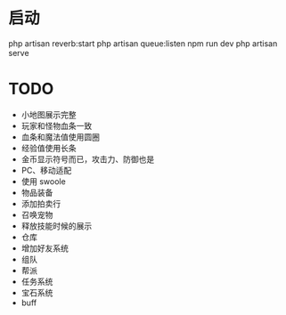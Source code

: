 # 启动

php artisan reverb:start
php artisan queue:listen
npm run dev
php artisan serve

# TODO

- 小地图展示完整
- 玩家和怪物血条一致
- 血条和魔法值使用圆圈
- 经验值使用长条
- 金币显示符号而已，攻击力、防御也是
- PC、移动适配
- 使用 swoole
- 物品装备
- 添加拍卖行
- 召唤宠物
- 释放技能时候的展示
- 仓库
- 增加好友系统
- 组队
- 帮派
- 任务系统
- 宝石系统
- buff